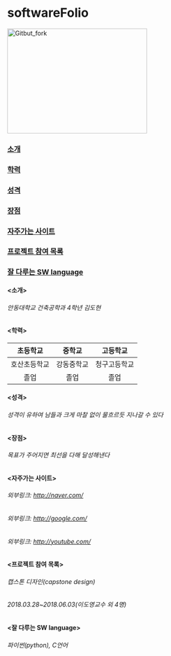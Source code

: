 # softwareFolio

<img src="https://user-images.githubusercontent.com/86451066/123884046-3c458980-d985-11eb-9e61-72893bfe9ad9.jpg" width="320px" height="240px"
     title="px(픽셀) 크기 설정" alt="Gitbut_fork"></img><br/>

### [소개]
[소개]:https://github.com/666ehgus/softwareFolio/blob/main/README.md#%EC%86%8C%EA%B0%9C-1
### [학력]
[학력]:https://github.com/666ehgus/softwareFolio/blob/main/README.md#%ED%95%99%EB%A0%A5-1
### [성격]
[성격]:https://github.com/666ehgus/softwareFolio/blob/main/README.md#%EC%84%B1%EA%B2%A9-1
### [장점]
[장점]:https://github.com/666ehgus/softwareFolio/blob/main/README.md#%EC%9E%A5%EC%A0%90-1
### [자주가는 사이트]
[자주가는 사이트]:https://github.com/666ehgus/softwareFolio/blob/main/README.md#%EC%9E%90%EC%A3%BC%EA%B0%80%EB%8A%94-%EC%82%AC%EC%9D%B4%ED%8A%B8-1
### [프로젝트 참여 목록]
[프로젝트 참여 목록]:https://github.com/666ehgus/softwareFolio/blob/main/README.md#%ED%94%84%EB%A1%9C%EC%A0%9D%ED%8A%B8-%EC%B0%B8%EC%97%AC-%EB%AA%A9%EB%A1%9D-1
### [잘 다루는 SW language]
[잘 다루는 SW language]:https://github.com/666ehgus/softwareFolio/blob/main/README.md#%EC%9E%98-%EB%8B%A4%EB%A3%A8%EB%8A%94-sw-language-1




#### <소개>
###### 안동대학교 건축공학과 4학년 김도현

#### <학력>
| 초등학교 | 중학교 | 고등학교 |
| :-: | :-: | :-: |
| 호산초등학교 | 강동중학교 | 청구고등학교 |
| 졸업 | 졸업 | 졸업 |

#### <성격>
###### 성격이 유하여 남들과 크게 마찰 없이 물흐르듯 지나갈 수 있다

#### <장점>
###### 목표가 주어지면 최선을 다해 달성해낸다

#### <자주가는 사이트>
###### 외부링크: <http://naver.com/>
###### 외부링크: <http://google.com/>
###### 외부링크: <http://youtube.com/>

#### <프로젝트 참여 목록>
###### 캡스톤 디자인(capstone design)
###### 2018.03.28~2018.06.03(이도영교수 외 4명)

#### <잘 다루는 SW language>
###### 파이썬(python), C언어
